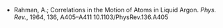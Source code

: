 - Rahman, A.; Correlations in the Motion of Atoms in Liquid Argon. *Phys. Rev.*, 1964, 136, A405–A411 10.1103/PhysRev.136.A405

